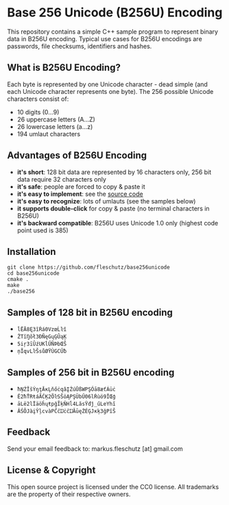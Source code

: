 Base 256 Unicode (B256U) Encoding
=================================
This repository contains a simple C++ sample program to represent binary data in B256U encoding. Typical use cases for B256U encodings are passwords, file checksums, identifiers and hashes.

What is B256U Encoding?
-----------------------
Each byte is represented by one Unicode character - dead simple (and each Unicode character represents one byte). The 256 possible Unicode characters consist of:
* 10 digits (0...9)
* 26 uppercase letters (A...Z)
* 26 lowercase letters (a...z)
* 194 umlaut characters

Advantages of B256U Encoding
----------------------------
* **it's short**: 128 bit data are represented by 16 characters only, 256 bit data require 32 characters only
* **it's safe**: people are forced to copy & paste it 
* **it's easy to implement**: see the [source code](base256.cpp)
* **it's easy to recognize**: lots of umlauts (see the samples below)
* **it supports double-click** for copy & paste (no terminal characters in B256U) 
* **it's backward compatible**: B256U uses Unicode 1.0 only (highest code point used is 385)

Installation
------------
```
git clone https://github.com/fleschutz/base256unicode
cd base256unicode
cmake .
make
./base256
```

Samples of 128 bit in B256U encoding
------------------------------------
* `ĺËĀ8Ę3ĩŔá0VzœĹŀî`
* `ŽTĭŊõł3ÐÑęGųĢÛąĶ`
* `5iŗ3īÛźUKĺŰÑÞbŒŜ`
* `ņĨqvLŀŠsůØŸÙGCŰƀ`

Samples of 256 bit in B256U encoding
------------------------------------
* `ħŅŹĬšÝŋţĀĸĻňőċqâĮŹúŪßWPŞÓā8æťÁüċ`
* `Ě2ħŤRŧáÃĆĶ2ÕŀSŜöĄPŞÜbŰ06lŔùö9ĬŒģ`
* `āLë2lÏäöĥųŧpğĨķŇHĺ4LăsŸđĵ_űLeYhĩ`
* `ÂŚÔJàįŶļcvàPĈčĲċĉĲĂūęŻÉĢJĸķ3ğPĭŠ`

Feedback
--------
Send your email feedback to: markus.fleschutz [at] gmail.com

License & Copyright
-------------------
This open source project is licensed under the CC0 license. All trademarks are the property of their respective owners.
